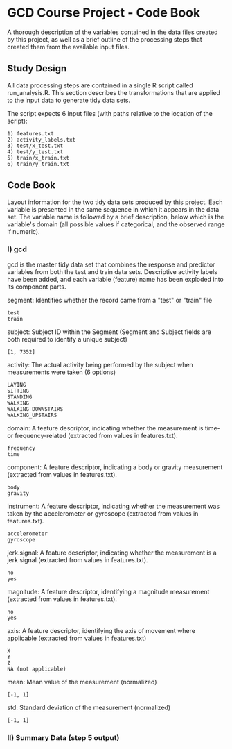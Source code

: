 # GCD Course Project - Code Book

A thorough description of the variables contained in the data files created by this project, as well as a brief outline of the processing steps that created them from the available input files.

## Study Design

All data processing steps are contained in a single R script called run_analysis.R.  This section describes the transformations that are applied to the input data to generate tidy data sets.

The script expects 6 input files (with paths relative to the location of the script):

	1) features.txt
	2) activity_labels.txt
	3) test/x_test.txt
	4) test/y_test.txt
	5) train/x_train.txt
	6) train/y_train.txt



## Code Book

Layout information for the two tidy data sets produced by this project.  Each variable is presented in the same sequence in which it appears in the data set.  The variable name is followed by a brief description, below which is the variable's domain (all possible values if categorical, and the observed range if numeric).

### I) gcd

gcd is the master tidy data set that combines the response and predictor variables from both the test and train data sets.  Descriptive activity labels have been added, and each variable (feature) name has been exploded into its component parts.

segment: Identifies whether the record came from a "test" or "train" file

	test		
	train

subject: Subject ID within the Segment (Segment and Subject fields are both required to identify a unique subject)

	[1, 7352]
		
activity: The actual activity being performed by the subject when measurements were taken (6 options)

	LAYING
	SITTING
	STANDING
	WALKING
	WALKING_DOWNSTAIRS
	WALKING_UPSTAIRS

domain: A feature descriptor, indicating whether the measurement is time- or frequency-related (extracted from values in features.txt).

	frequency
	time
		
component: A feature descriptor, indicating a body or gravity measurement (extracted from values in features.txt).

	body
	gravity
		
instrument: A feature descriptor, indicating whether the measurement was taken by the accelerometer or gyroscope (extracted from values in features.txt).

	accelerometer
	gyroscope
		
jerk.signal: A feature descriptor, indicating whether the measurement is a jerk signal (extracted from values in features.txt).

	no
	yes
		
magnitude: A feature descriptor, identifying a magnitude measurement (extracted from values in features.txt).

	no
	yes
		
axis: A feature descriptor, identifying the axis of movement where applicable (extracted from values in features.txt)

	X
	Y
	Z
	NA (not applicable)

mean: Mean value of the measurement (normalized)

	[-1, 1]
		
std: Standard deviation of the measurement (normalized)

	[-1, 1]

### II) Summary Data (step 5 output)

